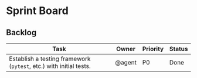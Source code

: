 # Sprint Board

## Backlog
| Task | Owner | Priority | Status |
| --- | --- | --- | --- |
| Establish a testing framework (`pytest`, etc.) with initial tests. | @agent | P0 | Done |

